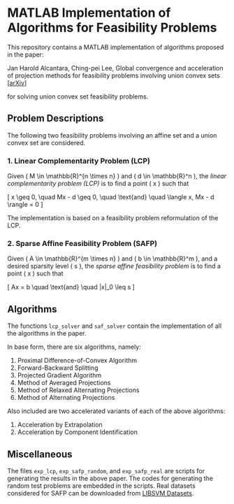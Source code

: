 # MATLAB Implementation of Algorithms for Feasibility Problems

This repository contains a MATLAB implementation of algorithms proposed in the paper:

Jan Harold Alcantara, Ching-pei Lee, Global convergence and acceleration of projection methods for feasibility problems involving union convex sets [[arXiv](https://arxiv.org/pdf/2202.10052)]

for solving union convex set feasibility problems.

## Problem Descriptions

The following two feasibility problems involving an affine set and a union convex set are considered.

### 1. Linear Complementarity Problem (LCP)

Given \( M \in \mathbb{R}^{n \times n} \) and \( d \in \mathbb{R}^n \), the *linear complementarity problem (LCP)* is to find a point \( x \) such that

\[ x \geq 0, \quad Mx - d \geq 0, \quad \text{and} \quad \langle x, Mx - d \rangle = 0 \]

The implementation is based on a feasibility problem reformulation of the LCP.

### 2. Sparse Affine Feasibility Problem (SAFP)

Given \( A \in \mathbb{R}^{m \times n} \) and \( b \in \mathbb{R}^m \), and a desired sparsity level \( s \), the *sparse affine feasibility problem* is to find a point \( x \) such that

\[ Ax = b \quad \text{and} \quad \|x\|_0 \leq s \]

## Algorithms

The functions `lcp_solver` and `saf_solver` contain the implementation of all the algorithms in the paper.

In base form, there are six algorithms, namely:

1. Proximal Difference-of-Convex Algorithm
2. Forward-Backward Splitting 
3. Projected Gradient Algorithm
4. Method of Averaged Projections
5. Method of Relaxed Alternating Projections
6. Method of Alternating Projections

Also included are two accelerated variants of each of the above algorithms:
1. Acceleration by Extrapolation 
2. Acceleration by Component Identification

## Miscellaneous

The files `exp_lcp`, `exp_safp_random`, and `exp_safp_real` are scripts for generating the results in the above paper. The codes for generating the random test problems are embedded in the scripts. Real datasets considered for SAFP can be downloaded from [LIBSVM Datasets](http://www.csie.ntu.edu.tw/~cjlin/libsvmtools/datasets/).
